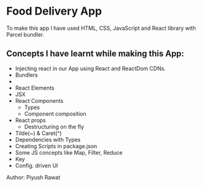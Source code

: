# Food Delivery App

To make this app I have used HTML, CSS, JavaScript and React library with Parcel bundler.

## Concepts I have learnt while making this App:
- Injecting react in our App using React and ReactDom CDNs.
- Bundlers 
- 
- React Elements
- JSX
- React Components 
    - Types
    - Component composition
- React props
    - Destructuring on the fly
- Tilde(~) & Caret(^)
- Dependencies with Types
- Creating Scripts in package.json
- Some JS concepts like Map, Filter, Reduce
- Key
- Config. driven UI

Author: Piyush Rawat